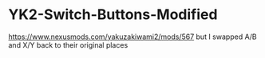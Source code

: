 # YK2-Switch-Buttons-Modified
https://www.nexusmods.com/yakuzakiwami2/mods/567 but I swapped A/B and X/Y back to their original places
